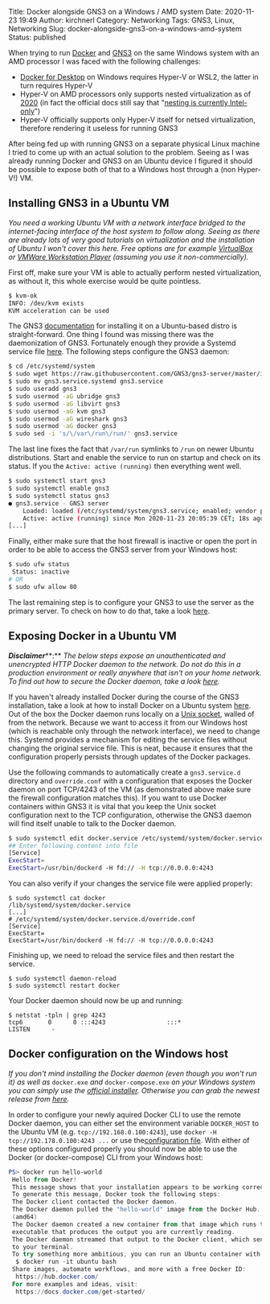 Title: Docker alongside GNS3 on a Windows / AMD system
Date: 2020-11-23 19:49
Author: kirchnerl
Category: Networking
Tags: GNS3, Linux, Networking
Slug: docker-alongside-gns3-on-a-windows-amd-system
Status: published

When trying to run [Docker](https://www.docker.com/) and [GNS3](https://gns3.com/) on the same Windows system with an
AMD processor I was faced with the following challenges:

- [Docker for Desktop](https://docs.docker.com/docker-for-windows/install/) on Windows requires Hyper-V or WSL2,
  the latter in turn requires Hyper-V
- Hyper-V on AMD processors only supports nested virtualization as of
  [2020](https://techcommunity.microsoft.com/t5/virtualization/amd-nested-virtualization-support/ba-p/1434841)
  (in fact the official docs still say that
  "[nesting is currently Intel-only](https://docs.microsoft.com/en-us/virtualization/hyper-v-on-windows/user-guide/nested-virtualization)")
- Hyper-V officially supports only Hyper-V itself for netsed virtualization, therefore rendering it useless for
  running GNS3

After being fed up with running GNS3 on a separate physical Linux machine I tried to come up with an actual solution to
the problem. Seeing as I was already running Docker and GNS3 on an Ubuntu device I figured it should be possible to expose both of that to a Windows host through a (non Hyper-V!) VM.

## Installing GNS3 in a Ubuntu VM

*You need a working Ubuntu VM with a network interface bridged to the internet-facing interface of the host system to
follow along. Seeing as there are already lots of very good tutorials on virtualization and the installation of Ubuntu
I won't cover this here. Free options are for example [VirtualBox](https://www.virtualbox.org/) or
[VMWare Workstation Player](https://www.vmware.com/products/workstation-player/workstation-player-evaluation.html)
(assuming you use it non-commercially).*

First off, make sure your VM is able to actually perform nested virtualization, as without it, this whole exercise
would be quite pointless.

```bash
$ kvm-ok
INFO: /dev/kvm exists
KVM acceleration can be used
```

The GNS3 [documentation](https://docs.gns3.com/docs/getting-started/installation/linux/) for installing it on a
Ubuntu-based distro is straight-forward. One thing I found was missing there was the daemonization of GNS3. Fortunately
enough they provide a Systemd service file
[here](https://raw.githubusercontent.com/GNS3/gns3-server/master/init/gns3.service.systemd). The following steps
configure the GNS3 daemon:

```bash
$ cd /etc/systemd/system
$ sudo wget https://raw.githubusercontent.com/GNS3/gns3-server/master/init/gns3.service.systemd
$ sudo mv gns3.service.systemd gns3.service
$ sudo useradd gns3
$ sudo usermod -aG ubridge gns3
$ sudo usermod -aG libvirt gns3 
$ sudo usermod -aG kvm gns3
$ sudo usermod -aG wireshark gns3
$ sudo usermod -aG docker gns3
$ sudo sed -i 's/\/var\/run\/run/' gns3.service
```

The last line fixes the fact that `/var/run` symlinks to `/run` on newer Ubuntu distributions. Start and enable the
service to run on startup and check on its status. If you the `Active: active (running)` then everything went well.

```bash
$ sudo systemctl start gns3
$ sudo systemctl enable gns3
$ sudo systemctl status gns3
● gns3.service - GNS3 server
    Loaded: loaded (/etc/systemd/system/gns3.service; enabled; vendor preset: enabled)
    Active: active (running) since Mon 2020-11-23 20:05:39 CET; 18s ago
[...]
```

Finally, either make sure that the host firewall is inactive or open the port in order to be able to access the GNS3
server from your Windows host:

```bash
$ sudo ufw status
 Status: inactive
# OR
$ sudo ufw allow 80
```

The last remaining step is to configure your GNS3 to use the server as the primary server. To check on how to do that,
take a look [here](https://docs.gns3.com/docs/getting-started/installation/one-server-multiple-clients/).

## Exposing Docker in a Ubuntu VM

***Disclaimer*****:** *The below steps expose an unauthenticated and unencrypted HTTP Docker daemon to the network.
Do not do this in a production environment or really anywhere that isn't on your home network. To find out how to
secure the Docker daemon, take a look* [*here*](https://docs.docker.com/engine/security/https/)*.*

If you haven't already installed Docker during the course of the GNS3 installation, take a look at how to install
Docker on a Ubuntu system [here](https://docs.docker.com/engine/install/ubuntu/). Out of the box the Docker daemon
runs locally on a [Unix socket](https://man7.org/linux/man-pages/man7/unix.7.html), walled of from the network. Because
we want to access it from our Windows host (which is reachable only through the network interface), we need to change
this. Systemd provides a mechanism for editing the service files without changing the original service file. This is
neat, because it ensures that the configuration properly persists through updates of the Docker packages.

Use the following commands to automatically create a `gns3.service.d` directory and `override.conf` with a
configuration that exposes the Docker daemon on port TCP/4243 of the VM (as demonstrated above make sure the firewall
configuration matches this). If you want to use Docker containers within GNS3 it is vital that you keep the Unix socket
configuration next to the TCP configuration, otherwise the GNS3 daemon will find itself unable to talk to the Docker
daemon.

```bash
$ sudo systemctl edit docker.service /etc/systemd/system/docker.service
## Enter following content into file
[Service]
ExecStart=
ExecStart=/usr/bin/dockerd -H fd:// -H tcp://0.0.0.0:4243
```

You can also verify if your changes the service file were applied properly:

```
$ sudo systemctl cat docker
/lib/systemd/system/docker.service
[...]
# /etc/systemd/system/docker.service.d/override.conf
[Service]
ExecStart=
ExecStart=/usr/bin/dockerd -H fd:// -H tcp://0.0.0.0:4243
```

Finishing up, we need to reload the service files and then restart the service.

``` {.wp-block-preformatted}
$ sudo systemctl daemon-reload
$ sudo systemctl restart docker
```

Your Docker daemon should now be up and running:

```
$ netstat -tpln | grep 4243
tcp6       0      0 :::4243                 :::*                    LISTEN      -
```

## Docker configuration on the Windows host

*If you don't mind installing the Docker daemon (even though you won't run it) as well as* `docker.exe` *and*
`docker-compose.exe` *on your Windows system you can simply use the*
[*official installer*](https://docs.docker.com/docker-for-windows/)*. Otherwise you can grab the newest release from*
[*here*](https://github.com/docker/cli)*.*

In order to configure your newly aquired Docker CLI to use the remote Docker daemon, you can either set the environment
variable `DOCKER_HOST` to the Ubuntu VM (e.g. `tcp://192.168.0.100:4243`), use `docker -H tcp://192.178.0.100:4243 ...`
or use the[configuration file](https://docs.microsoft.com/en-us/virtualization/windowscontainers/manage-docker/configure-docker-daemon).
With either of these options configured properly you should now be able to use the Docker (or docker-compose)
CLI from your Windows host:

```powershell
PS> docker run hello-world
 Hello from Docker!
 This message shows that your installation appears to be working correctly.
 To generate this message, Docker took the following steps:
 The Docker client contacted the Docker daemon.
 The Docker daemon pulled the "hello-world" image from the Docker Hub.
 (amd64)
 The Docker daemon created a new container from that image which runs the
 executable that produces the output you are currently reading.
 The Docker daemon streamed that output to the Docker client, which sent it
 to your terminal. 
 To try something more ambitious, you can run an Ubuntu container with:
  $ docker run -it ubuntu bash
 Share images, automate workflows, and more with a free Docker ID:
  https://hub.docker.com/
 For more examples and ideas, visit:
  https://docs.docker.com/get-started/
```
